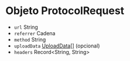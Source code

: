 # Objeto ProtocolRequest

* `url` String
* `referrer` Cadena
* `method` String
* `uploadData` [UploadData[]](upload-data.md) (opcional)
* `headers` Record<String, String>
